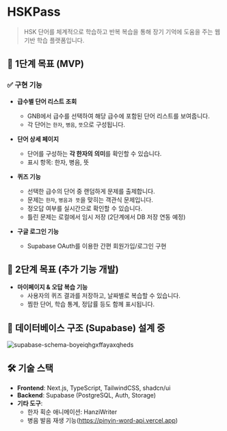 # HSKPass

> HSK 단어를 체계적으로 학습하고 반복 복습을 통해 장기 기억에 도움을 주는 웹 기반 학습 플랫폼입니다.


## 🚀 1단계 목표 (MVP)

### ✅ 구현 기능

- **급수별 단어 리스트 조회**
  - GNB에서 급수를 선택하여 해당 급수에 포함된 단어 리스트를 보여줍니다.
  - 각 단어는 `한자`, `병음`, `뜻`으로 구성됩니다.

- **단어 상세 페이지**
  - 단어를 구성하는 **각 한자의 의미**를 확인할 수 있습니다.
  - 표시 항목: 한자, 병음, 뜻 

- **퀴즈 기능**
  - 선택한 급수의 단어 중 랜덤하게 문제를 출제합니다.
  - 문제는 `한자`, `병음과 뜻`을 맞히는 객관식 문제입니다.
  - 정오답 여부를 실시간으로 확인할 수 있습니다.
  - 틀린 문제는 로컬에서 임시 저장 (2단계에서 DB 저장 연동 예정)

- **구글 로그인 기능**
  - Supabase OAuth를 이용한 간편 회원가입/로그인 구현

## 📅 2단계 목표 (추가 기능 개발)

- **마이페이지 & 오답 복습 기능**
  - 사용자의 퀴즈 결과를 저장하고, 날짜별로 복습할 수 있습니다.
  - 찜한 단어, 학습 통계, 정답률 등도 함께 표시됩니다.

## 🧱 데이터베이스 구조 (Supabase) 설계 중

![supabase-schema-boyeiqhgxffayaxqheds](https://github.com/user-attachments/assets/e224ce94-227e-4e86-bd1a-35eaf05b47bf)


## 🛠 기술 스택

- **Frontend**: Next.js, TypeScript, TailwindCSS, shadcn/ui
- **Backend**: Supabase (PostgreSQL, Auth, Storage)
- **기타 도구**:
  - 한자 획순 애니메이션: HanziWriter
  - 병음 발음 재생 기능(https://pinyin-word-api.vercel.app)

